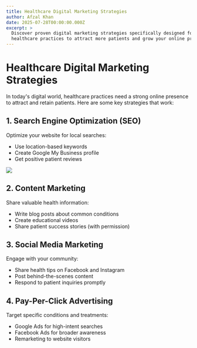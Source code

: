```yaml
---
title: Healthcare Digital Marketing Strategies
author: Afzal Khan
date: 2025-07-28T00:00:00.000Z
excerpt: >
  Discover proven digital marketing strategies specifically designed for
  healthcare practices to attract more patients and grow your online presence.
---
```


# Healthcare Digital Marketing Strategies

In today's digital world, healthcare practices need a strong online presence to attract and retain patients. Here are some key strategies that work:

## 1. Search Engine Optimization (SEO)

Optimize your website for local searches:

* Use location-based keywords
* Create Google My Business profile
* Get positive patient reviews

![](/Dr.BhaveshTestimonial.webp)

## 2. Content Marketing

Share valuable health information:

* Write blog posts about common conditions
* Create educational videos
* Share patient success stories (with permission)

## 3. Social Media Marketing

Engage with your community:

* Share health tips on Facebook and Instagram
* Post behind-the-scenes content
* Respond to patient inquiries promptly

## 4. Pay-Per-Click Advertising

Target specific conditions and treatments:

* Google Ads for high-intent searches
* Facebook Ads for broader awareness
* Remarketing to website visitors
